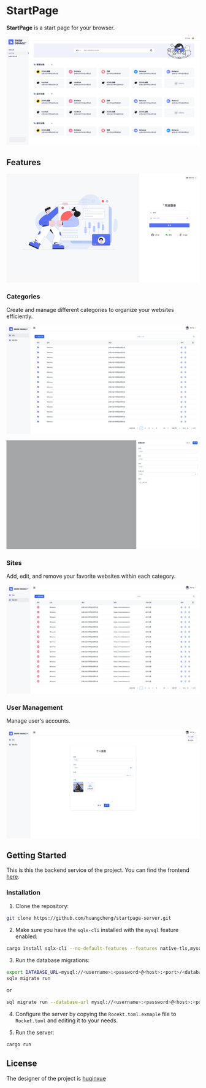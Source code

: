 # StartPage
**StartPage** is a start page for your browser.

![Home](docs/homepage.png)


## Features

![Login](docs/login.png)

### Categories

Create and manage different categories to organize your websites efficiently.

![Category](docs/category.png)

![Categoris Management](docs/categories_management.png)

### Sites
Add, edit, and remove your favorite websites within each category.

![Site](docs/site.png)

### User Management
Manage user's accounts.

![User Management](docs/user.png)

## Getting Started

This is this the backend service of the project. You can find the frontend [here](https://github.com/huangcheng/startpage-web).

### Installation
1. Clone the repository:
```bash
git clone https://github.com/huangcheng/startpage-server.git
```
2. Make sure you have the `sqlx-cli` installed with the `mysql` feature enabled:
```bash
cargo install sqlx-cli --no-default-features --features native-tls,mysql
```

3. Run the database migrations:
```bash
export DATABASE_URL=mysql://<username>:<password>@<host>:<port>/<database>
sqlx migrate run
```
or 
```bash
sql migrate run --database-url mysql://<username>:<password>@<host>:<port>/<database>
```

4. Configure the server by copying the `Rocekt.toml.exmaple` file to `Rocket.toml` and editing it to your needs.

5. Run the server:
```bash
cargo run
```

## License
The designer of the project is [huqinxue](https://github.com/huqinxue)
